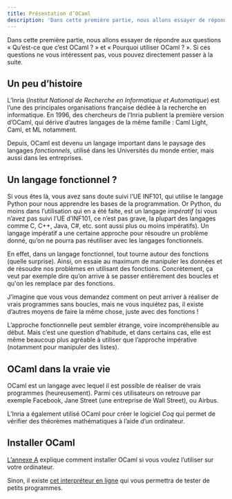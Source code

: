 ```yaml
---
title: Présentation d’OCaml
description: 'Dans cette première partie, nous allons essayer de répondre aux questions « Qu’est-ce que c’est OCaml ? » et « Pourquoi utiliser OCaml ? ». Si ces questions ne vous intéressent pas, vous pouvez directement passer à la suite.'
---
```


Dans cette première partie, nous allons essayer de répondre aux questions « Qu’est-ce que c’est OCaml ? »
et « Pourquoi utiliser OCaml ? ». Si ces questions ne vous intéressent pas, vous pouvez directement passer
à la suite.

## Un peu d’histoire

L’Inria (*Institut National de Recherche en Informatique et Automatique*) est l’une des principales
organisations française dédiée à la recherche en informatique. En 1996, des chercheurs de l’Inria
publient la première version d’OCaml, qui dérive d’autres langages de la même famille : Caml Light,
Caml, et ML notamment.

Depuis, OCaml est devenu un langage important dans le paysage des langages *fonctionnels*, utilisé
dans les Universités du monde entier, mais aussi dans les entreprises.

## Un langage fonctionnel ?

Si vous êtes là, vous avez sans doute suivi l’UE INF101, qui utilise le langage Python pour nous apprendre
les bases de la programmation. Or Python, du moins dans l’utilisation qui en a été faite, est un langage
*impératif* (si vous n’avez pas suivi l’UE d’INF101, ce n’est pas grave, la plupart des langages comme C, C++,
Java, C#, etc. sont aussi plus ou moins impératifs). Un langage impératif a une certaine approche pour résoudre
un problème donné, qu’on ne pourra pas réutiliser avec les langages fonctionnels.

En effet, dans un langage fonctionnel, tout tourne autour des fonctions (quelle surprise).
Ainsi, on essaie au maximum de manipuler les données et de résoudre nos problèmes en utilisant des fonctions.
Concrètement, ça veut par exemple dire qu’on arrive à se passer entièrement des boucles et qu'on les remplace par
des fonctions.

J’imagine que vous vous demandez comment on peut arriver à réaliser de vrais programmes sans boucles,
mais ne vous inquiétez pas, il existe d’autres moyens de faire la même chose, juste avec des fonctions !

L’approche fonctionnelle peut sembler étrange, voire incompréhensible au début. Mais c’est une question d’habitude,
et dans certains cas, elle est même beaucoup plus agréable à utiliser que l’approche impérative (notamment pour manipuler des listes).

## OCaml dans la vraie vie

OCaml est un langage avec lequel il est possible de réaliser de vrais programmes (heureusement). Parmi ces utilisateurs
on retrouve par exemple Facebook, Jane Street (une entreprise de Wall Street), ou Airbus.

L’Inria a également utilisé OCaml pour créer le logiciel *Coq* qui permet de vérifier des théorèmes mathématiques à l’aide d’un ordinateur.

## Installer OCaml

[L’annexe A](/X/A) explique comment installer OCaml si vous voulez l’utiliser sur votre ordinateur.

Sinon, il existe [cet interpréteur en ligne](https://try.ocamlpro.com/) qui vous permettra de tester de petits programmes.
